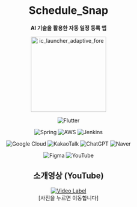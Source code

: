 <div align="center">
  
# Schedule_Snap
**AI 기술을 활용한 자동 일정 등록 앱**

<img src="https://github.com/user-attachments/assets/7b03d122-cd24-4b4b-9091-32c2f8af2f02" alt="ic_launcher_adaptive_fore" width="200"/>

![Flutter](https://img.shields.io/badge/Flutter-%2302569B.svg?style=for-the-badge&logo=Flutter&logoColor=white)

![Spring](https://img.shields.io/badge/spring-%236DB33F.svg?style=for-the-badge&logo=spring&logoColor=white)
![AWS](https://img.shields.io/badge/AWS-%23FF9900.svg?style=for-the-badge&logo=amazonwebservices&logoColor=white)
![Jenkins](https://img.shields.io/badge/jenkins-%232C5263.svg?style=for-the-badge&logo=jenkins&logoColor=white)

![Google Cloud](https://img.shields.io/badge/Google_Cloud-%234285F4.svg?style=for-the-badge&logo=google-cloud&logoColor=white)
![KakaoTalk](https://img.shields.io/badge/kakao-ffcd00.svg?style=for-the-badge&logo=kakao&logoColor=000000)
![ChatGPT](https://img.shields.io/badge/chatGPT-74aa9c?style=for-the-badge&logo=openai&logoColor=white)
![Naver](https://img.shields.io/badge/CLOVA_OCR-03C75A?style=for-the-badge&logo=Naver&logoColor=white)

![Figma](https://img.shields.io/badge/figma-%23F24E1E.svg?style=for-the-badge&logo=figma&logoColor=white)
![YouTube](https://img.shields.io/badge/YouTube-%23FF0000.svg?style=for-the-badge&logo=YouTube&logoColor=white)

## 소개영상 (YouTube)  
[![Video Label](https://github.com/user-attachments/assets/5b7f6953-e5ad-430c-9955-435eced3c281)](https://www.youtube.com/watch?v=ExNMmo1e0Rw)  
[사진을 누르면 이동합니다]

</div>
